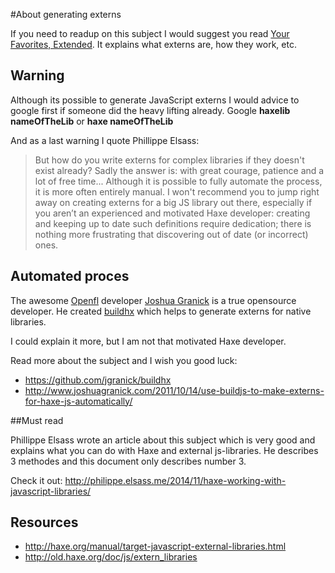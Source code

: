 #About generating externs

If you need to readup on this subject I would suggest you read [Your Favorites, Extended](../haxejs/externs.md).
It explains what externs are, how they work, etc.


## Warning

Although its possible to generate JavaScript externs I would advice to google first if someone did the heavy lifting already. Google **haxelib nameOfTheLib** or **haxe nameOfTheLib**

And as a last warning I quote Phillippe Elsass:

>But how do you write externs for complex libraries if they doesn't exist already? Sadly the answer is: with great courage, patience and a lot of free time... Although it is possible to fully automate the process, it is more often entirely manual.
>I won't recommend you to jump right away on creating externs for a big JS library out there, especially if you aren’t an experienced and motivated Haxe developer: creating and keeping up to date such definitions require dedication; there is nothing more frustrating that discovering out of date (or incorrect) ones.


## Automated proces

The awesome [Openfl](http://www.openfl.org/) developer [Joshua Granick](http://www.joshuagranick.com) is a true opensource developer. He created [buildhx](https://github.com/jgranick/buildhx) which helps to generate externs for native libraries.

I could explain it more, but I am not that motivated Haxe developer.

Read more about the subject and I wish you good luck:

* <https://github.com/jgranick/buildhx>
* <http://www.joshuagranick.com/2011/10/14/use-buildjs-to-make-externs-for-haxe-js-automatically/>


##Must read

Phillippe Elsass wrote an article about this subject which is very good and explains what you can do with Haxe and external js-libraries.
He describes 3 methodes and this document only describes number 3.

Check it out: <http://philippe.elsass.me/2014/11/haxe-working-with-javascript-libraries/>


## Resources

* <http://haxe.org/manual/target-javascript-external-libraries.html>
* <http://old.haxe.org/doc/js/extern_libraries>
